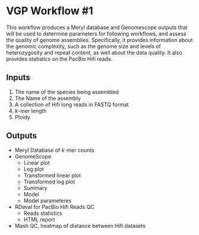 # VGP Workflow #1

This workflow produces a Meryl database and Genomescope outputs that will be used to determine parameters for following workflows, and assess the quality of genome assemblies. Specifically, it provides information about the genomic complexity, such as the genome size and levels of heterozygosity and repeat content, as well about the data quality. It also provides statistics on the PacBio Hifi reads. 

## Inputs

1. The name of the species being assembled
2. The Name of the assembly
3. A collection of Hifi long reads in FASTQ format
4. *k*-mer length
5. Ploidy

## Outputs

- Meryl Database of *k*-mer counts
- GenomeScope
    - Linear plot
    - Log plot
    - Transformed linear plot
    - Transformed log plot
    - Summary
    - Model
    - Model parameteres
- RDeval for PacBio Hifi Reads QC
    - Reads statistics
    - HTML report
- Mash QC, heatmap of distance between Hifi datasets
  
